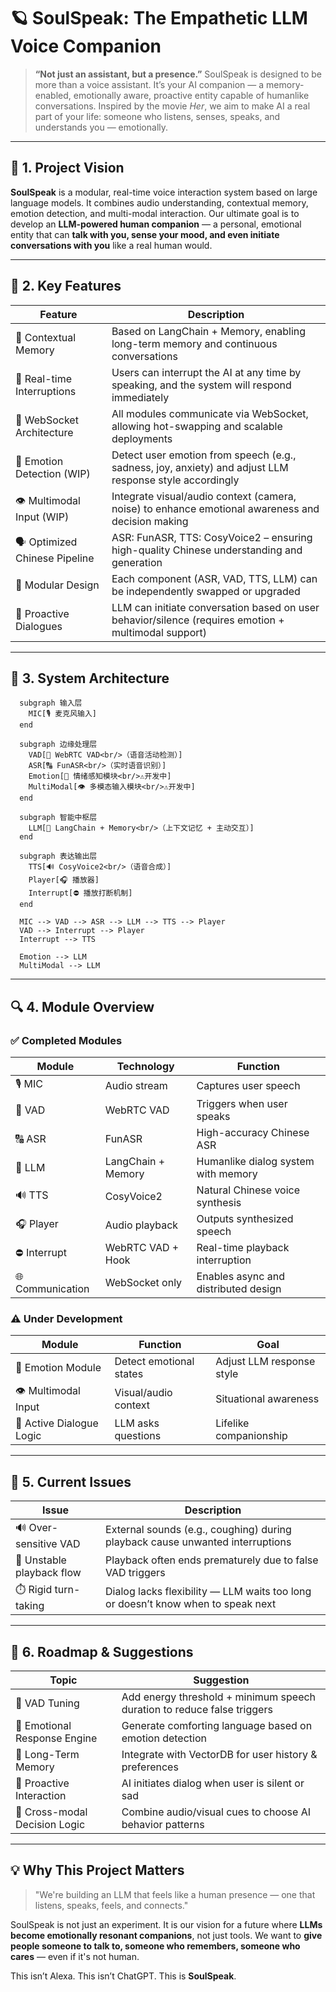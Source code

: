 # 🪐 SoulSpeak: The Empathetic LLM Voice Companion

> **“Not just an assistant, but a presence.”**
> SoulSpeak is designed to be more than a voice assistant. It’s your AI companion — a memory-enabled, emotionally aware, proactive entity capable of humanlike conversations.
> Inspired by the movie *Her*, we aim to make AI a real part of your life: someone who listens, senses, speaks, and understands you — emotionally.

---

## 📍 1. Project Vision

**SoulSpeak** is a modular, real-time voice interaction system based on large language models. It combines audio understanding, contextual memory, emotion detection, and multi-modal interaction. Our ultimate goal is to develop an **LLM-powered human companion** — a personal, emotional entity that can **talk with you, sense your mood, and even initiate conversations with you** like a real human would.

---

## 🌟 2. Key Features

| Feature                        | Description                                                                                             |
| ------------------------------ | ------------------------------------------------------------------------------------------------------- |
| 🧠 Contextual Memory           | Based on LangChain + Memory, enabling long-term memory and continuous conversations                     |
| 🎤 Real-time Interruptions     | Users can interrupt the AI at any time by speaking, and the system will respond immediately             |
| 🔁 WebSocket Architecture      | All modules communicate via WebSocket, allowing hot-swapping and scalable deployments                   |
| 💬 Emotion Detection (WIP)     | Detect user emotion from speech (e.g., sadness, joy, anxiety) and adjust LLM response style accordingly |
| 👁️ Multimodal Input (WIP)     | Integrate visual/audio context (camera, noise) to enhance emotional awareness and decision making       |
| 🗣️ Optimized Chinese Pipeline | ASR: FunASR, TTS: CosyVoice2 – ensuring high-quality Chinese understanding and generation               |
| 🧩 Modular Design              | Each component (ASR, VAD, TTS, LLM) can be independently swapped or upgraded                            |
| 🤖 Proactive Dialogues         | LLM can initiate conversation based on user behavior/silence (requires emotion + multimodal support)    |

---

## 🧱 3. System Architecture

```mermaid
  subgraph 输入层
    MIC[🎙️ 麦克风输入]
  end

  subgraph 边缘处理层
    VAD[🧱 WebRTC VAD<br/>（语音活动检测）]
    ASR[🔠 FunASR<br/>（实时语音识别）]
    Emotion[💬 情绪感知模块<br/>⚠️开发中]
    MultiModal[👁️ 多模态输入模块<br/>⚠️开发中]
  end

  subgraph 智能中枢层
    LLM[🧠 LangChain + Memory<br/>（上下文记忆 + 主动交互）]
  end

  subgraph 表达输出层
    TTS[🔊 CosyVoice2<br/>（语音合成）]
    Player[🎧 播放器]
    Interrupt[⛔ 播放打断机制]
  end

  MIC --> VAD --> ASR --> LLM --> TTS --> Player
  VAD --> Interrupt --> Player
  Interrupt --> TTS

  Emotion --> LLM
  MultiModal --> LLM
```

---

## 🔍 4. Module Overview

### ✅ Completed Modules

| Module           | Technology         | Function                             |
| ---------------- | ------------------ | ------------------------------------ |
| 🎙️ MIC          | Audio stream       | Captures user speech                 |
| 🧱 VAD           | WebRTC VAD         | Triggers when user speaks            |
| 🔠 ASR           | FunASR             | High-accuracy Chinese ASR            |
| 🧠 LLM           | LangChain + Memory | Humanlike dialog system with memory  |
| 🔊 TTS           | CosyVoice2         | Natural Chinese voice synthesis      |
| 🎧 Player        | Audio playback     | Outputs synthesized speech           |
| ⛔ Interrupt      | WebRTC VAD + Hook  | Real-time playback interruption      |
| 🌐 Communication | WebSocket only     | Enables async and distributed design |

### ⚠️ Under Development

| Module                   | Function                | Goal                      |
| ------------------------ | ----------------------- | ------------------------- |
| 💬 Emotion Module        | Detect emotional states | Adjust LLM response style |
| 👁️ Multimodal Input     | Visual/audio context    | Situational awareness     |
| 🤖 Active Dialogue Logic | LLM asks questions      | Lifelike companionship    |

---

## 🧪 5. Current Issues

| Issue                     | Description                                                                      |
| ------------------------- | -------------------------------------------------------------------------------- |
| 🔊 Over-sensitive VAD     | External sounds (e.g., coughing) during playback cause unwanted interruptions    |
| 🧱 Unstable playback flow | Playback often ends prematurely due to false VAD triggers                        |
| ⏱️ Rigid turn-taking      | Dialog lacks flexibility — LLM waits too long or doesn’t know when to speak next |

---

## 🚀 6. Roadmap & Suggestions

| Topic                         | Suggestion                                                              |
| ----------------------------- | ----------------------------------------------------------------------- |
| 🔧 VAD Tuning                 | Add energy threshold + minimum speech duration to reduce false triggers |
| 💞 Emotional Response Engine  | Generate comforting language based on emotion detection                 |
| 🧠 Long-Term Memory           | Integrate with VectorDB for user history & preferences                  |
| 🤝 Proactive Interaction      | AI initiates dialog when user is silent or sad                          |
| 🧠 Cross-modal Decision Logic | Combine audio/visual cues to choose AI behavior patterns                |

---

## 💡 Why This Project Matters

> "We're building an LLM that feels like a human presence — one that listens, speaks, feels, and connects."

SoulSpeak is not just an experiment. It is our vision for a future where **LLMs become emotionally resonant companions**, not just tools. We want to **give people someone to talk to, someone who remembers, someone who cares** — even if it's not human.

This isn’t Alexa.
This isn’t ChatGPT.
This is **SoulSpeak**.
